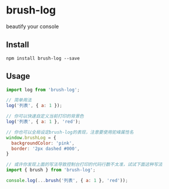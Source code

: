 # brush-log

beautify your console

## Install
```
npm install brush-log --save
```

## Usage
```javascript
import log from 'brush-log';

// 简单用法
log('列表', { a: 1 });

// 你可以快速自定义当前打印的背景色
log('列表', { a: 1 }, 'red');

// 你也可以全局设定brush-log的表现，注意要使用驼峰属性名
window.brushLog = {
  backgroundColor: 'pink',
  border: '2px dashed #000',
}

// 或许你发现上面的写法导致控制台打印的代码行数不太准，试试下面这种写法
import { brush } from 'brush-log';

console.log(...brush('列表', { a: 1 }, 'red'));

```